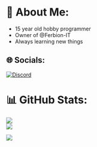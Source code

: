 # 💫 About Me:
- 15 year old hobby programmer 
- Owner of @Ferbion-IT
- Always learning new things


## 🌐 Socials:
[![Discord](https://img.shields.io/badge/Discord-%237289DA.svg?logo=discord&logoColor=white)](https://discordapp.com/users/814807669197111337) 

# 📊 GitHub Stats:
  ![](https://github-readme-streak-stats.herokuapp.com/?user=Whisper-Snowie&theme=dark&hide_border=true)<br/>
  ![](https://github-readme-stats.vercel.app/api/top-langs/?username=Whisper-Snowie&theme=dark&hide_border=false&include_all_commits=false&count_private=false&layout=compact)

[![](https://visitcount.itsvg.in/api?id=Whisper-Snowie&icon=1&color=0)](https://visitcount.itsvg.in)


